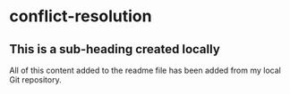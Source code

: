 # conflict-resolution

## This is a sub-heading created locally

All of this content added to the readme file has been added from my local Git repository. 
